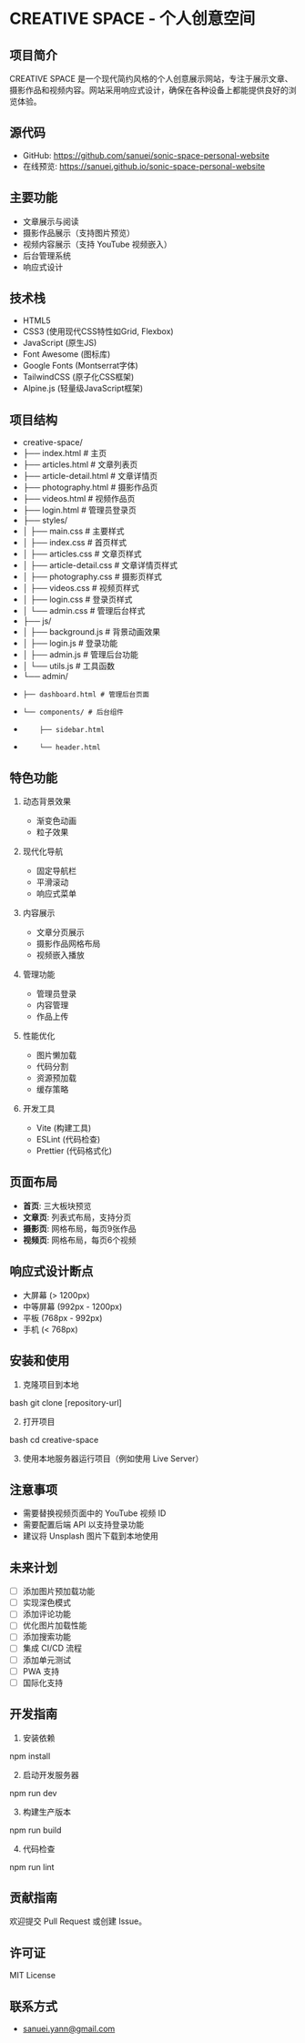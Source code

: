# CREATIVE SPACE - 个人创意空间

## 项目简介
CREATIVE SPACE 是一个现代简约风格的个人创意展示网站，专注于展示文章、摄影作品和视频内容。网站采用响应式设计，确保在各种设备上都能提供良好的浏览体验。

## 源代码
- GitHub: https://github.com/sanuei/sonic-space-personal-website
- 在线预览: https://sanuei.github.io/sonic-space-personal-website

## 主要功能
- 文章展示与阅读
- 摄影作品展示（支持图片预览）
- 视频内容展示（支持 YouTube 视频嵌入）
- 后台管理系统
- 响应式设计

## 技术栈
- HTML5
- CSS3 (使用现代CSS特性如Grid, Flexbox)
- JavaScript (原生JS)
- Font Awesome (图标库)
- Google Fonts (Montserrat字体)
- TailwindCSS (原子化CSS框架)
- Alpine.js (轻量级JavaScript框架)

## 项目结构 
- creative-space/
- ├── index.html # 主页
- ├── articles.html # 文章列表页
- ├── article-detail.html # 文章详情页
- ├── photography.html # 摄影作品页
- ├── videos.html # 视频作品页
- ├── login.html # 管理员登录页
- ├── styles/
- │ ├── main.css # 主要样式
- │ ├── index.css # 首页样式
- │ ├── articles.css # 文章页样式
- │ ├── article-detail.css # 文章详情页样式
- │ ├── photography.css # 摄影页样式
- │ ├── videos.css # 视频页样式
- │ ├── login.css # 登录页样式
- │ └── admin.css # 管理后台样式
- ├── js/
- │ ├── background.js # 背景动画效果
- │ ├── login.js # 登录功能
- │ ├── admin.js # 管理后台功能
- │ └── utils.js # 工具函数
- └── admin/
-     ├── dashboard.html # 管理后台页面
-     └── components/ # 后台组件
-         ├── sidebar.html
-         └── header.html

## 特色功能
1. 动态背景效果
   - 渐变色动画
   - 粒子效果

2. 现代化导航
   - 固定导航栏
   - 平滑滚动
   - 响应式菜单

3. 内容展示
   - 文章分页展示
   - 摄影作品网格布局
   - 视频嵌入播放

4. 管理功能
   - 管理员登录
   - 内容管理
   - 作品上传

5. 性能优化
   - 图片懒加载
   - 代码分割
   - 资源预加载
   - 缓存策略

6. 开发工具
   - Vite (构建工具)
   - ESLint (代码检查)
   - Prettier (代码格式化)

## 页面布局
- **首页**: 三大板块预览
- **文章页**: 列表式布局，支持分页
- **摄影页**: 网格布局，每页9张作品
- **视频页**: 网格布局，每页6个视频

## 响应式设计断点
- 大屏幕 (> 1200px)
- 中等屏幕 (992px - 1200px)
- 平板 (768px - 992px)
- 手机 (< 768px)

## 安装和使用
1. 克隆项目到本地

bash
git clone [repository-url]

2. 打开项目

bash
cd creative-space


3. 使用本地服务器运行项目（例如使用 Live Server）

## 注意事项
- 需要替换视频页面中的 YouTube 视频 ID
- 需要配置后端 API 以支持登录功能
- 建议将 Unsplash 图片下载到本地使用

## 未来计划
- [ ] 添加图片预加载功能
- [ ] 实现深色模式
- [ ] 添加评论功能
- [ ] 优化图片加载性能
- [ ] 添加搜索功能
- [ ] 集成 CI/CD 流程
- [ ] 添加单元测试
- [ ] PWA 支持
- [ ] 国际化支持

## 开发指南
1. 安装依赖

npm install

2. 启动开发服务器

npm run dev

3. 构建生产版本

npm run build

4. 代码检查

npm run lint

## 贡献指南
欢迎提交 Pull Request 或创建 Issue。

## 许可证
MIT License

## 联系方式
- sanuei.yann@gmail.com
